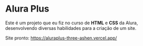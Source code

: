 # Alura Plus

Este é um projeto que eu fiz no curso de **HTML** e **CSS** da Alura, desenvolvendo diversas habilidades para a criação de um site.

Site pronto: https://aluraplus-three-ashen.vercel.app/
